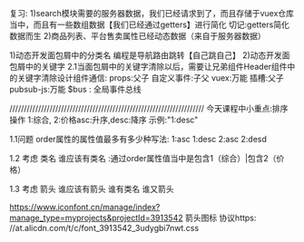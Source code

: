 复习:
1)search模块需要的服务器数据，我们已经请求到了，而且存储于vuex仓库当中，而且有一些数组数据【我们已经通过getters】进行简化
切记:getters简化数据而生
2)商品列表、平台售卖属性已经动态数据（来自于服务器数据）
 

1)动态开发面包屑中的分类名
编程是导航路由跳转【自己跳自己】
2)动态开发面包屑中的关键字
2.1当面包屑中的关键字清除以后，需要让兄弟组件Header组件中的关键字清除设计组件通信:
props:父子
自定义事件:子父
vuex:万能
插槽:父子
pubsub-js:万能
$bus : 全局事件总线



////////////////////////////////////////////////////////////////////
今天课程中小重点:排序操作
1:综合,
2:价格asc:升序,desc:降序
示例:"1:desc"


1.1问题
order属性的属性值最多有多少种写法:
1:asc
1:desc
2:asc
2:desd


1.2 考虑  类名
 谁应该有类名  :通过order属性值当中是包含1（综合）|包含2（价格）


1.3 考虑 箭头
谁应该有箭头        谁有类名 谁又箭头

https://www.iconfont.cn/manage/index?manage_type=myprojects&projectId=3913542
箭头图标 协议https:
//at.alicdn.com/t/c/font_3913542_3udygbi7nwt.css
















